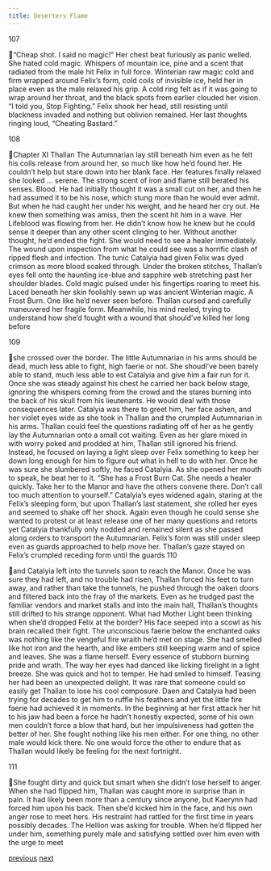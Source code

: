 ```yaml
---
title: Deserters Flame
---
```

107

“Cheap shot. I said no magic!”
Her chest beat furiously as panic welled. She hated cold magic. Whispers
of mountain ice, pine and a scent that radiated from the male hit Felix in full
force. Winterian raw magic cold and firm wrapped around Felix’s form, cold
coils of invisible ice, held her in place even as the male relaxed his grip. A cold
ring felt as if it was going to wrap around her throat, and the black spots from
earlier clouded her vision.
“I told you, Stop Fighting.”
Felix shook her head, still resisting until blackness invaded and nothing
but oblivion remained. Her last thoughts ringing loud, “Cheating Bastard.”

108

Chapter XI
Thallan
The Autumnarian lay still beneath him even as he felt his coils release
from around her, so much like how he’d found her. He couldn’t help but stare
down into her blank face. Her features finally relaxed she looked ... serene.
The strong scent of iron and flame still berated his senses. Blood. He had
initially thought it was a small cut on her, and then he had assumed it to be his
nose, which stung more than he would ever admit. But when he had caught her
under his weight, and he heard her cry out. He knew then something was amiss,
then the scent hit him in a wave.
Her Lifeblood was flowing from her. He didn’t know how he knew but he
could sense it deeper than any other scent clinging to her. Without another
thought, he’d ended the fight. She would need to see a healer immediately.
The wound upon inspection from what he could see was a horrific clash
of ripped flesh and infection. The tunic Catalyia had given Felix was dyed
crimson as more blood soaked through. Under the broken stitches, Thallan’s eyes
fell onto the haunting ice-blue and sapphire web stretching past her shoulder
blades. Cold magic pulsed under his fingertips roaring to meet his. Laced
beneath her skin foolishly sewn up was ancient Winterian magic.
A Frost Burn. One like he’d never seen before. Thallan cursed and
carefully maneuvered her fragile form. Meanwhile, his mind reeled, trying to
understand how she’d fought with a wound that should’ve killed her long before

109

she crossed over the border. The little Autumnarian in his arms should be dead,
much less able to fight, high faerie or not. She shoudl’ve been barely able to
stand, much less able to est Catalyia and give him a fair run for it.
Once she was steady against his chest he carried her back below stage,
ignoring the whispers coming from the crowd and the stares burning into the back
of his skull from his lieutenants. He would deal with those consequences later.
Catalyia was there to greet him, her face ashen, and her violet eyes wide
as she took in Thallan and the crumpled Autumnarian in his arms. Thallan could
feel the questions radiating off of her as he gently lay the Autumnarian onto a
small cot waiting. Even as her glare mixed in with worry poked and prodded at
him, Thallan still ignored his friend. Instead, he focused on laying a light sleep
over Felix something to keep her down long enough for him to figure out what in
hell to do with her. Once he was sure she slumbered softly, he faced Catalyia. As
she opened her mouth to speak, he beat her to it.
“She has a Frost Burn Cat. She needs a healer quickly. Take her to the
Manor and have the others convene there. Don’t call too much attention to
yourself.”
Catalyia’s eyes widened again, staring at the Felix’s sleeping form, but
upon Thallan’s last statement, she rolled her eyes and seemed to shake off her
shock. Again even though he could sense she wanted to protest or at least release
one of her many questions and retorts yet Catalyia thankfully only nodded and
remained silent as she passed along orders to transport the Autumnarian. Felix’s
form was still under sleep even as guards approached to help move her.
Thallan’s gaze stayed on Felix’s crumpled receding form until the guards
110

and Catalyia left into the tunnels soon to reach the Manor. Once he was sure they
had left, and no trouble had risen, Thallan forced his feet to turn away, and rather
than take the tunnels, he pushed through the oaken doors and filtered back into
the fray of the markets.
Even as he trudged past the familiar vendors and market stalls and into
the main hall, Thallan’s thoughts still drifted to his strange opponent. What had
Mother Light been thinking when she’d dropped Felix at the border? His face
seeped into a scowl as his brain recalled their fight. The unconscious faerie below
the enchanted oaks was nothing like the vengeful fire wraith he’d met on stage.
She had smelled like hot iron and the hearth, and like embers still keeping
warm and of spice and leaves. She was a flame herself. Every essence of
stubborn burning pride and wrath.
The way her eyes had danced like licking firelight in a light breeze. She
was quick and hot to temper. He had smiled to himself. Teasing her had been an
unexpected delight. It was rare that someone could so easily get Thallan to lose
his cool composure. Daen and Catalyia had been trying for decades to get him to
ruffle his feathers and yet the little fire faerie had achieved it in moments.
In the beginning at her first attack her hit to his jaw had been a force he
hadn’t honestly expected, some of his own men couldn’t force a blow that hard,
but her impulsiveness had gotten the better of her. She fought nothing like his
men either.
For one thing, no other male would kick there. No one would force the
other to endure that as Thallan would likely be feeling for the next fortnight.

111

She fought dirty and quick but smart when she didn’t lose herself to
anger. When she had flipped him, Thallan was caught more in surprise than in
pain. It had likely been more than a century since anyone, but Kaerynn had
forced him upon his back. Then she’d kicked him in the face, and his own anger
rose to meet hers. His restraint had rattled for the first time in years possibly
decades.
The Hellion was asking for trouble. When he’d flipped her under him,
something purely male and satisfying settled over him even with the urge to meet

[previous](desertflame-25.html)
[next](desertflame-27.html)
